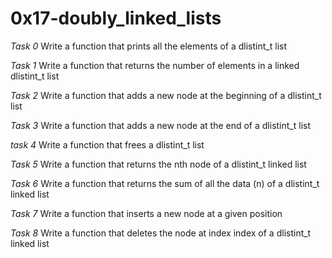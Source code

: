 # 0x17-doubly_linked_lists

*Task 0*
Write a function that prints all the elements of a dlistint_t list

*Task 1*
Write a function that returns the number of elements in a linked dlistint_t list

*Task 2*
Write a function that adds a new node at the beginning of a dlistint_t list

*Task 3*
Write a function that adds a new node at the end of a dlistint_t list

*task 4*
Write a function that frees a dlistint_t list

*Task 5*
Write a function that returns the nth node of a dlistint_t linked list

*Task 6*
Write a function that returns the sum of all the data (n) of a dlistint_t linked list

*Task 7*
Write a function that inserts a new node at a given position

*Task 8*
Write a function that deletes the node at index index of a dlistint_t linked list
